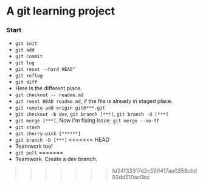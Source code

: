 # A git learning project

### Start
* `git init`
* `git add`
* `git commit`
* `git log`
* `git reset --hard HEAD^`
* `git reflog`
* `git diff`
* Here is the different place.
* `git checkout -- readme.md`
* `git reset HEAD readme.md`, if the file is already in staged place.
* `git remote add origin git@***.git`
* `git checkout -b dev`, `git branch [***]`, `git branch -d [***]`
* `git merge [***]`. Now I'm fixing issue. `git merge --no-ff`
* `git stash`
* `git cherry-pick [******]`
* `git branch -D [***]`
<<<<<<< HEAD
* Teamwork too!
* `git pull`
=======
* Teamwork. Create a dev branch. 
>>>>>>> fd24f33317d2c590417ae0358cbd93dd510ac0bc
